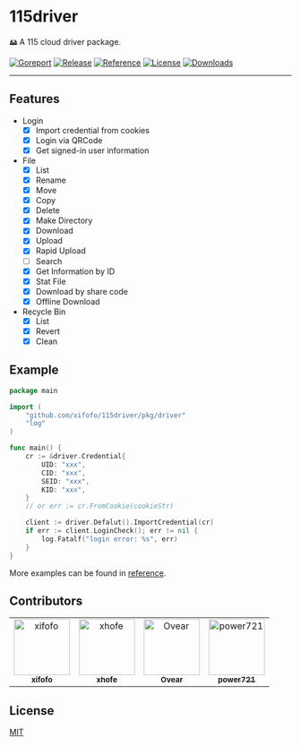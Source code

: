 # 115driver

🖴 A 115 cloud driver package.

[![Goreport](https://goreportcard.com/badge/github.com/xifofo/115driver)](https://goreportcard.com/report/github.com/xifofo/115driver) [![Release](https://img.shields.io/github/release/xifofo/115driver)](https://github.com/xifofo/115driver/releases) [![Reference](https://img.shields.io/badge/Go-Reference-red.svg)](https://pkg.go.dev/github.com/xifofo/115driver) [![License](https://img.shields.io/:License-MIT-orange.svg)](https://raw.githubusercontent.com/xifofo/115driver/main/LICENSE) [![Downloads](https://img.shields.io/github/downloads/xifofo/115driver/total?color=%239F7AEA&logo=github)](https://github.com/xifofo/115driver/releases)

---

## Features

* Login
  * [X] Import credential from cookies
  * [x] Login via QRCode
  * [X] Get signed-in user information
* File
  * [X] List
  * [X] Rename
  * [X] Move
  * [X] Copy
  * [X] Delete
  * [X] Make Directory
  * [X] Download
  * [X] Upload
  * [X] Rapid Upload
  * [ ] Search
  * [X] Get Information by ID
  * [X] Stat File
  * [x] Download by share code
  * [x] Offline Download
* Recycle Bin
  * [x] List
  * [x] Revert
  * [x] Clean

## Example

```go
package main

import (
    "github.com/xifofo/115driver/pkg/driver"
    "log"
)

func main() {
    cr := &driver.Credential{
        UID: "xxx",
        CID: "xxx",
        SEID: "xxx",
        KID: "xxx",
    }
    // or err := cr.FromCookie(cookieStr)

    client := driver.Defalut().ImportCredential(cr)
    if err := client.LoginCheck(); err != nil {
        log.Fatalf("login error: %s", err)
    }
}

```

More examples can be found in [reference](https://pkg.go.dev/github.com/xifofo/115driver).

## Contributors

<!-- readme: contributors -start -->
<table>
<tr>
    <td align="center">
        <a href="https://github.com/xifofo">
            <img src="https://avatars.githubusercontent.com/u/26734784?v=4" width="100;" alt="xifofo"/>
            <br />
            <sub><b>xifofo</b></sub>
        </a>
    </td>
    <td align="center">
        <a href="https://github.com/xhofe">
            <img src="https://avatars.githubusercontent.com/u/36558727?v=4" width="100;" alt="xhofe"/>
            <br />
            <sub><b>xhofe</b></sub>
        </a>
    </td>
    <td align="center">
        <a href="https://github.com/Ovear">
            <img src="https://avatars.githubusercontent.com/u/1362137?v=4" width="100;" alt="Ovear"/>
            <br />
            <sub><b>Ovear</b></sub>
        </a>
    </td>
    <td align="center">
        <a href="https://github.com/power721">
            <img src="https://avatars.githubusercontent.com/u/2384040?v=4" width="100;" alt="power721"/>
            <br />
            <sub><b>power721</b></sub>
        </a>
    </td></tr>
</table>
<!-- readme: contributors -end -->

## License

[MIT](LICENSE)
